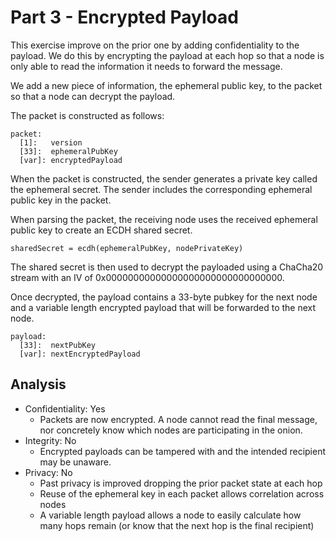 # Part 3 - Encrypted Payload

This exercise improve on the prior one by adding confidentiality to
the payload. We do this by encrypting the payload at each hop so that a
node is only able to read the information it needs to forward the message.

We add a new piece of information, the ephemeral public key, to the packet
so that a node can decrypt the payload.

The packet is constructed as follows:

```
packet:
  [1]:   version
  [33]:  ephemeralPubKey
  [var]: encryptedPayload
```

When the packet is constructed, the sender generates a private
key called the ephemeral secret. The sender includes the corresponding
ephemeral public key in the packet.

When parsing the packet, the receiving node uses the received ephemeral
public key to create an ECDH shared secret.

```
sharedSecret = ecdh(ephemeralPubKey, nodePrivateKey)
```

The shared secret is then used to decrypt the payloaded using a ChaCha20
stream with an IV of 0x00000000000000000000000000000000.

Once decrypted, the payload contains a 33-byte pubkey for the next node
and a variable length encrypted payload that will be forwarded to the
next node.

```
payload:
  [33]:  nextPubKey
  [var]: nextEncryptedPayload
```

## Analysis

- Confidentiality: Yes
  - Packets are now encrypted. A node cannot read the final message, nor
    concretely know which nodes are participating in the onion.
- Integrity: No
  - Encrypted payloads can be tampered with and the intended recipient
    may be unaware.
- Privacy: No
  - Past privacy is improved dropping the prior packet state at each hop
  - Reuse of the ephemeral key in each packet allows correlation across
    nodes
  - A variable length payload allows a node to easily calculate how many
    hops remain (or know that the next hop is the final recipient)
